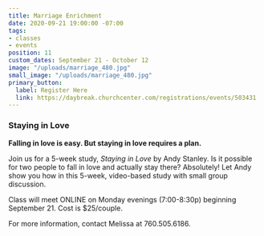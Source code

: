 ```yaml
---
title: Marriage Enrichment
date: 2020-09-21 19:00:00 -07:00
tags:
- classes
- events
position: 11
custom_dates: September 21 - October 12
image: "/uploads/marriage_480.jpg"
small_image: "/uploads/marriage_480.jpg"
primary_button:
  label: Register Here
  link: https://daybreak.churchcenter.com/registrations/events/503431
---
```


### **Staying in Love**

**Falling in love is easy. But staying in love requires a plan.**

Join us for a 5-week study, *Staying in Love* by Andy Stanley. Is it possible for two people to fall in love and actually stay there? Absolutely! Let Andy show you how in this 5-week, video-based study with small group discussion.

Class will meet ONLINE on Monday evenings (7:00-8:30p) beginning September 21. Cost is $25/couple.

For more information, contact Melissa at 760.505.6186.